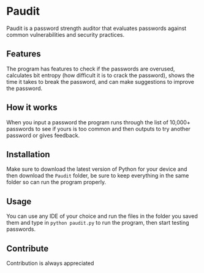 # Paudit
Paudit is a password strength auditor that evaluates passwords against common vulnerabilities and security practices. 

## Features
The program has features to check if the passwords are overused, calculates bit entropy (how difficult it is to crack the password), shows the time it takes to break the password, and can make suggestions to improve the password.

## How it works
When you input a password the program runs through the list of 10,000+ passwords to see if yours is too common and then outputs to try another password or gives feedback.
   
## Installation
Make sure to download the latest version of Python for your device and then download the `Paudit` folder, be sure to keep everything in the same folder so can run the program properly.

## Usage
You can use any IDE of your choice and run the files in the folder you saved them and type in `python paudit.py` to run the program, then start testing passwords.

## Contribute
Contribution is always appreciated
